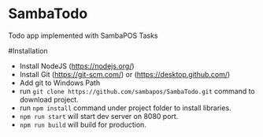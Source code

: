 # SambaTodo
Todo app implemented with SambaPOS Tasks

#Installation
- Install NodeJS (https://nodejs.org/)
- Install Git (https://git-scm.com/) or (https://desktop.github.com/)
- Add git to Windows Path
- run `git clone https://github.com/sambapos/SambaTodo.git` command to download project. 
- run `npm install` command under project folder to install libraries.
- `npm run start` will start dev server on 8080 port.
- `npm run build` will build for production. 